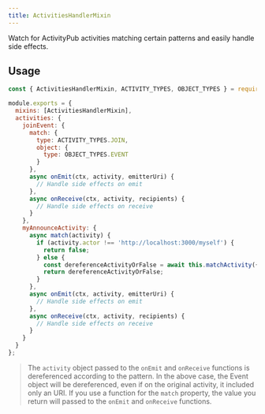 ```yaml
---
title: ActivitiesHandlerMixin
---
```


Watch for ActivityPub activities matching certain patterns and easily handle side effects.


## Usage

```js
const { ActivitiesHandlerMixin, ACTIVITY_TYPES, OBJECT_TYPES } = require('@semapps/activitypub');

module.exports = {
  mixins: [ActivitiesHandlerMixin],
  activities: {
    joinEvent: {
      match: {
        type: ACTIVITY_TYPES.JOIN,
        object: {
          type: OBJECT_TYPES.EVENT
        }
      },
      async onEmit(ctx, activity, emitterUri) {
        // Handle side effects on emit
      },
      async onReceive(ctx, activity, recipients) {
        // Handle side effects on receive
      }
    },
    myAnnounceActivity: {
      async match(activity) {
        if (activity.actor !== 'http://localhost:3000/myself') {
          return false;
        } else {
          const dereferenceActivityOrFalse = await this.matchActivity({ type: ACTIVITY_TYPES.ANNOUNCE }, activity);
          return dereferenceActivityOrFalse;
        }
      },
      async onEmit(ctx, activity, emitterUri) {
        // Handle side effects on emit
      },
      async onReceive(ctx, activity, recipients) {
        // Handle side effects on receive
      }
    }
  }
};
```

> The `activity` object passed to the `onEmit` and `onReceive` functions is dereferenced according to the pattern. In the above case, the Event object will be dereferenced, even if on the original activity, it included only an URI. If you use a function for the `match` property, the value you return will passed to the `onEmit` and `onReceive` functions.
